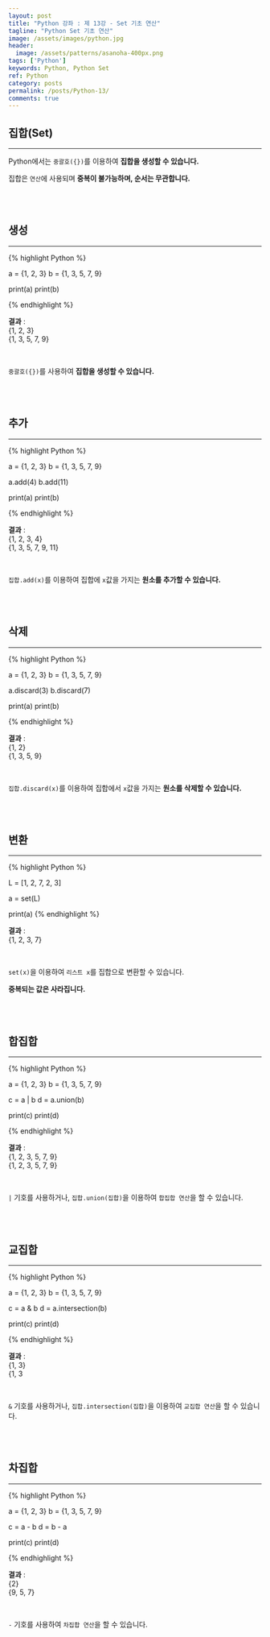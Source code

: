 ```yaml
---
layout: post
title: "Python 강좌 : 제 13강 - Set 기초 연산"
tagline: "Python Set 기초 연산"
image: /assets/images/python.jpg
header:
  image: /assets/patterns/asanoha-400px.png
tags: ['Python']
keywords: Python, Python Set
ref: Python
category: posts
permalink: /posts/Python-13/
comments: true
---
```


## 집합(Set) ##
----------

Python에서는 `중괄호({})`를 이용하여 **집합을 생성할 수 있습니다.**

집합은 `연산`에 사용되며 **중복이 불가능하며, 순서는 무관합니다.**

<br>
<br>

## 생성 ##
----------
{% highlight Python %}

a = {1, 2, 3}
b = {1, 3, 5, 7, 9}

print(a)
print(b)

{% endhighlight %}

**결과**
:    
{1, 2, 3}<br>
{1, 3, 5, 7, 9}

<br>

`중괄호({})`를 사용하여 **집합을 생성할 수 있습니다.**

<br>
<br>

## 추가 ##
----------

{% highlight Python %}

a = {1, 2, 3}
b = {1, 3, 5, 7, 9}

a.add(4)
b.add(11)

print(a)
print(b)

{% endhighlight %}

**결과**
:    
{1, 2, 3, 4}<br>
{1, 3, 5, 7, 9, 11}

<br>

`집합.add(x)`를 이용하여 집합에 `x`값을 가지는 **원소를 추가할 수 있습니다.**

<br>
<br>

## 삭제 ##
----------

{% highlight Python %}

a = {1, 2, 3}
b = {1, 3, 5, 7, 9}

a.discard(3)
b.discard(7)

print(a)
print(b)

{% endhighlight %}

**결과**
:    
{1, 2}<br>
{1, 3, 5, 9}

<br>

`집합.discard(x)`를 이용하여 집합에서 `x`값을 가지는 **원소를 삭제할 수 있습니다.**

<br>
<br>

## 변환 ##
----------

{% highlight Python %}

L = [1, 2, 7, 2, 3]

a = set(L)

print(a)
{% endhighlight %}

**결과**
:    
{1, 2, 3, 7}

<br>

`set(x)`을 이용하여 `리스트 x`를 집합으로 변환할 수 있습니다.

**중복되는 값은 사라집니다.**

<br>
<br>

## 합집합 ##
----------

{% highlight Python %}

a = {1, 2, 3}
b = {1, 3, 5, 7, 9}

c = a | b
d = a.union(b)

print(c)
print(d)

{% endhighlight %}

**결과**
:    
{1, 2, 3, 5, 7, 9}<br>
{1, 2, 3, 5, 7, 9}

<br>

`|` 기호를 사용하거나, `집합.union(집합)`을 이용하여 `합집합 연산`을 할 수 있습니다.

<br>
<br>

## 교집합 ##
----------

{% highlight Python %}

a = {1, 2, 3}
b = {1, 3, 5, 7, 9}

c = a & b
d = a.intersection(b)

print(c)
print(d)

{% endhighlight %}

**결과**
:    
{1, 3}<br>
{1, 3

<br>

`&` 기호를 사용하거나, `집합.intersection(집합)`을 이용하여 `교집합 연산`을 할 수 있습니다.

<br>
<br>

## 차집합 ##
----------

{% highlight Python %}
    
a = {1, 2, 3}
b = {1, 3, 5, 7, 9}

c = a - b
d = b - a

print(c)
print(d)
    
{% endhighlight %}

**결과**
:    
{2}<br>
{9, 5, 7}

<br>

`-` 기호를 사용하여 `차집합 연산`을 할 수 있습니다.


